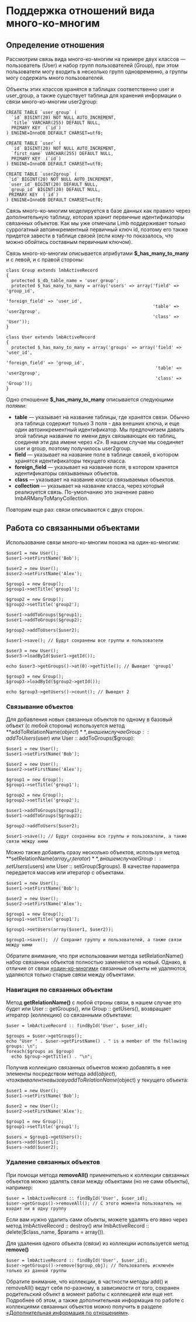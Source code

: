# Поддержка отношений вида много-ко-многим
## Определение отношения
Рассмотрим связь вида много-ко-многим на примере двух классов — пользователь (User) и набор групп пользователей (Group), при этом пользователи могу входить в несколько групп одновременно, а группы могу содержать много пользователей.

Объекты этих классов хранятся в таблицах соответственно user и user_group, а также существует таблица для хранения информации о связи много-ко-многим user2group:

    CREATE TABLE `user_group` (
      `id` BIGINT(20) NOT NULL AUTO_INCREMENT,
      `title` VARCHAR(255) DEFAULT NULL,
      PRIMARY KEY  (`id`)
    ) ENGINE=InnoDB DEFAULT CHARSET=utf8;
 
    CREATE TABLE `user` (
      `id` BIGINT(20) NOT NULL AUTO_INCREMENT,
      `first_name` VARCHAR(255) DEFAULT NULL,
      PRIMARY KEY  (`id`)
    ) ENGINE=InnoDB DEFAULT CHARSET=utf8;
 
    CREATE TABLE `user2group` (
     `id` BIGINT(20) NOT NULL AUTO_INCREMENT,
     `user_id` BIGINT(20) DEFAULT NULL,
     `group_id` BIGINT(20) DEFAULT NULL,
     PRIMARY KEY  (`id`)
    ) ENGINE=InnoDB DEFAULT CHARSET=utf8;

Связь много-ко-многим моделируется в базе данных как правило через дополнительную таблицу, которая хранит первичные идентификаторы связанных объектов. Как мы уже отмечали Limb поддерживает только суррогатный автоинкрементный первичный ключ id, поэтому его также придется завести в таблице связей (если кому-то показалось, что можно обойтись составным первичным ключом).

Связь много-ко-многим описывается атрибутами **$_has_many_to_many** и с левой, и с правой стороны:

    class Group extends lmbActiveRecord
    {
      protected $_db_table_name = 'user_group';
      protected $_has_many_to_many = array('users' => array('field' => 'group_id',
                                                            'foreign_field' => 'user_id',
                                                            'table' => 'user2group',
                                                            'class' => 'User'));
    }
 
    class User extends lmbActiveRecord
    {
      protected $_has_many_to_many = array('groups' => array('field' => 'user_id',
                                                             'foreign_field' => 'group_id',
                                                             'table' => 'user2group',
                                                             'class' => 'Group'));
    }

Одно отношение **$_has_many_to_many** описывается следующими полями:

* **table** — указывает на название таблицы, где хранятся связи. Обычно эта таблица содержит только 3 поля - два внешних ключа, и еще один автоинкрементный идентификатор. Мы предпочитаем давать этой таблице название по имени двух связывающих ею таблиц, соединяя эти два имени через «2». В нашем случае мы соединяет user и group, поэтому получилось user2group.
* **field** — указывает на название поле в таблице связей, в котором хранятся идентификаторы текущего класса.
* **foreign_field** — указывает на название поля, в котором хранятся идентификаторы связываемых объектов.
* **class** — указывает на название класса связываемых объектов.
* **collection** — указывает на название класса, через который реализуется связь. По-умолчанию это значение равно lmbARManyToManyCollection.

Повторим еще раз: связи описываются с двух сторон.

## Работа со связанными объектами
Использование связи много-ко-многим похожа на один-ко-многим:

    $user1 = new User();
    $user1->setFirstName('Bob');
 
    $user2 = new User();
    $user2->setFirstName('Alex');
 
    $group1 = new Group();
    $group1->setTitle('group1');
 
    $group2 = new Group();
    $group2->setTitle('group2');
 
    $user1->addToGroups($group1);
    $user1->addToGroups($group2);
 
    $group2->addToUsers($user2);
 
    $user1->save(); // Будут сохранены все группы и пользователи
 
    $user3 = new User();
    $user3->loadById($user1->getId());
 
    echo $user3->getGroups()->at(0)->getTitle(); // Выведет 'group1'
 
    $group3 = new Group();
    $group3->loadById($group2->getId());
 
    echo $group3->getUsers()->count(); // Выведет 2

### Связывание объектов
Для добавления новых связанных объектов по одному в базовый объект (с любой стороны) используется метод **addToRelationName($object)**, в нашем случае Group :: addToUsers($user) или User :: addToGroups($group):

    $user1 = new User();
    $user1->setFirstName('Bob');
 
    $user2 = new User();
    $user2->setFirstName('Alex');
 
    $group1 = new Group();
    $group1->setTitle('group1');
 
    $group2 = new Group();
    $group2->setTitle('group2');
 
    $user1->addToGroups($group1);
    $user1->addToGroups($group2);
 
    $group2->addToUsers($user2);
 
    $user1->save(); // Будут сохранены все группы и пользователи, а также связи между ними

Можно также добавить сразу несколько объектов, используя метод **setRelationName($array_or_iterator)**, в нашем случае Group :: setUsers($users) или User :: setGroup($groups). В качестве параметра передается массив или итератор с объектами.

    $user1 = new User();
    $user1->setFirstName('Bob');
 
    $user2 = new User();
    $user2->setFirstName('Alex');
 
    $group1 = new Group();
    $group1->setTitle('group1');
 
    $group1->setUsers(array($user1, $user2));
 
    $group1->save();  // Сохранит группу и пользователей, а также связи между ними

Обратите внимание, что при использовании метода setRelationName() набор связанных объектов полностью заменяется на новый. Однако, в отличие от связи [«один-ко-многим»](./one_to_many.md) связанные объекты не удаляются, удаляются только старые связи между объектами.

### Навигация по связанных объектам
Метод **getRelationName()** c любой строны связи, в нашем случае это будет или User :: getGroups(), или Group :: getUsers(), возвращает итератор (коллекцию) со связанными объектами:

    $user = lmbActiveRecord :: findById('User', $user_id);
 
    $groups = $user->getGroups();
    echo "User " . $user->getFirstName() . " is a member of the following groups: \n";
    foreach($groups as $group)
      echo $group->getTitle() . "\n";

Получив коллекцию связанных объектов можно добавлять в нее элементы посредством метода add($object), что эквивалентно вызову addToRelationName($object) у текущего объекта:

    $user1 = new User();
    $user1->setFirstName('Bob');
 
    $user2 = new User();
    $user2->setFirstName('Alex');
 
    $group1 = new Group();
    $group1->setTitle('group1');
 
    $users = $group1->getUsers();
    $users->add($user1);
    $users->add($user2);

### Удаление связанных объектов
При помощи метода **removeAll()** применительно к коллекции связанных объектов можно удалять связи между объектами (но не сами объекты), например:

    $user = lmbActiveRecord :: findById('User', $user_id);
    $user->getGroups()->removeAll(); // С этого момента пользователь не входит ни в одну группу

Если вам нужно удалить сами объекты, можете удалять его явно через метод lmbActiveRecord :: destroy() или lmbActiveRecord :: delete($class_name, $params = array()).

Для удаления одного объекта (связи) из коллекции используется метод **remove()**

    $user = lmbActiveRecord :: findById('User', $user_id);
    $user->getGroups()->remove($group_obj); // Пользователь исключён только из данной группы

Обратите внимание, что коллекции, в частности методы add() и removeAll() ведут себя по-разному, в зависимости от того, сохранен родительский объект в момент работы с коллекцией или еще нет. Подробнее об этом, а также дополнительная информация по работе с коллекциями связанных объектов можно получить в разделе [«Дополнительная информация по отношениям»](./more_on_relations.md).
